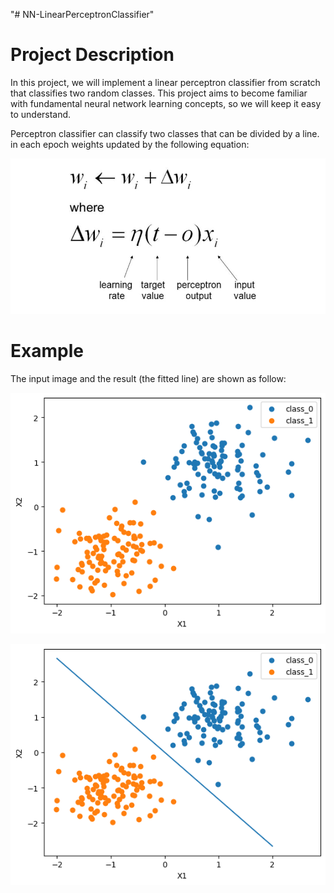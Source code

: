"# NN-LinearPerceptronClassifier" 


# Project Description

In this project, we will implement a linear perceptron classifier from scratch that classifies two random classes. This project aims to become familiar with fundamental neural network learning concepts, so we will keep it easy to understand.



Perceptron classifier can classify two classes that can be divided by a line. in each epoch weights updated by the following equation:

![Perceptron classifier Algorithm](doc/LPC_L.png)



# Example

The input image and the result (the fitted line) are shown as follow:

![Perceptron classifier Input Sample](doc/01-input.png)


![Perceptron classifier Output Sample](doc/02-output.png)



